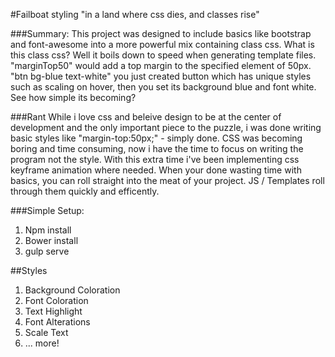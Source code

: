 #Failboat styling
"in a land where css dies, and classes rise"

###Summary: 
This project was designed to include basics like bootstrap and font-awesome into a more powerful mix containing class css. What is this class css? Well it boils down to speed when generating template files. "marginTop50" would add a top margin to the specified element of 50px. "btn bg-blue text-white" you just created button which has unique styles such as scaling on hover, then you set its background blue and font white. See how simple its becoming? 

###Rant
While i love css and beleive design to be at the center of development and the only important piece to the puzzle, i was done writing basic styles like "margin-top:50px;" - simply done. CSS was becoming boring and time consuming, now i have the time to focus on writing the program not the style. With this extra time i've been implementing css keyframe animation where needed. When your done wasting time with basics, you can roll straight into the meat of your project. JS / Templates roll through them quickly and efficently.

###Simple Setup:
1. Npm install
2. Bower install
3. gulp serve

##Styles
1. Background Coloration
2. Font Coloration
3. Text Highlight
4. Font Alterations
5. Scale Text
6. ... more!